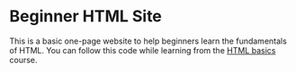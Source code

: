 # Beginner HTML Site

This is a basic one-page website to help beginners learn the fundamentals of HTML.
You can follow this code while learning from the [HTML basics](https://developer.mozilla.org/en-US/Learn/Getting_started_with_the_web/HTML_basics) course.
